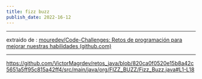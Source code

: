 ```yaml
---
title: fizz buzz
publish_date: 2022-16-12
---
```

---

extraido de : [mouredev/Code-Challenges: Retos de programación para mejorar nuestras habilidades (github.com)](https://github.com/mouredev/Code-Challenges)

---
https://github.com/VictorMagrdev/retos_java/blob/820ca0f0520e15b8a42c5651a5ff95c815a42ff4/src/main/java/org/FIZZ_BUZZ/Fizz_Buzz.java#L1-L18